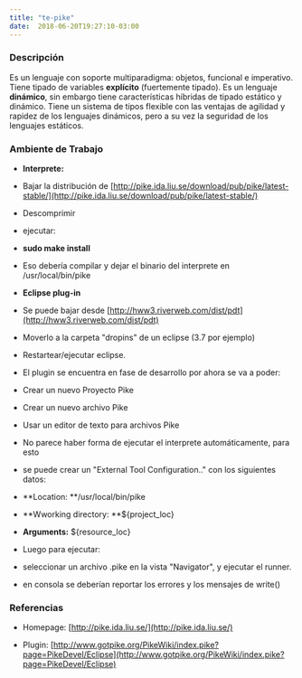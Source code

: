 ```yaml
---
title: "te-pike"
date:  2018-06-20T19:27:10-03:00
---
```



### []()Descripción

Es un lenguaje con soporte multiparadigma: objetos, funcional e imperativo. Tiene tipado de variables **explícito** (fuertemente tipado). Es un lenguaje **dinámico**, sin embargo tiene características híbridas de tipado estático y dinámico.
Tiene un sistema de tipos flexible con las ventajas de agilidad y rapidez de los lenguajes dinámicos, pero a su vez la seguridad de los lenguajes estáticos.



### []()Ambiente de Trabajo

* **Interprete:**


 * Bajar la distribución de [http://pike.ida.liu.se/download/pub/pike/latest-stable/](http://pike.ida.liu.se/download/pub/pike/latest-stable/)
 * Descomprimir
 * ejecutar:

  * **sudo make install**

 * Eso debería compilar y dejar el binario del interprete en /usr/local/bin/pike
* **Eclipse plug-in**


 * Se puede bajar desde [http://hww3.riverweb.com/dist/pdt](http://hww3.riverweb.com/dist/pdt)
 * Moverlo a la carpeta "dropins" de un eclipse (3.7 por ejemplo)
 * Restartear/ejecutar eclipse.
 * El plugin se encuentra en fase de desarrollo por ahora se va a poder:

  * Crear un nuevo Proyecto Pike
  * Crear un nuevo archivo Pike
  * Usar un editor de texto para archivos Pike
  * No parece haber forma de ejecutar el interprete automáticamente, para esto

   * se puede crear un "External Tool Configuration.." con los siguientes datos:
   * **Location: **/usr/local/bin/pike
   * **Wworking directory: **${project_loc}
   * **Arguments:** ${resource_loc}
  * Luego para ejecutar:

   * seleccionar un archivo .pike en la vista "Navigator", y ejecutar el runner.
   * en consola se deberían reportar los errores y los mensajes de write()

 
### []()Referencias

* Homepage: [http://pike.ida.liu.se/](http://pike.ida.liu.se/)

* Plugin: [http://www.gotpike.org/PikeWiki/index.pike?page=PikeDevel/Eclipse](http://www.gotpike.org/PikeWiki/index.pike?page=PikeDevel/Eclipse)